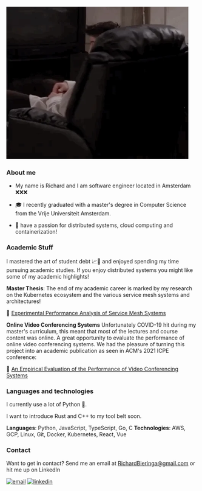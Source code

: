 ![greetings](./assets/hello.webp)


### About me

- My name is Richard and I am software engineer located in Amsterdam ❌❌❌

- 🎓 I recently graduated with a master's degree in Computer Science from the Vrije Universiteit Amsterdam. 

- 💖 have a passion for distributed systems, cloud computing and containerization!


### Academic Stuff

I mastered the art of student debt 📈🚀 and enjoyed spending my time pursuing academic studies. If you enjoy distributed systems you might like some of my academic highlights!

**Master Thesis**:
The end of my academic career is marked by my research on the Kubernetes ecosystem and the various service mesh systems and architectures!

📕 [Experimental Performance Analysis of Service Mesh Systems](https://github.com/RichardBieringa/thesis)

**Online Video Conferencing Systems**
Unfortunately COVID-19 hit during my master's curriculum, this meant that most of the lectures and course content was online. A great opportunity to evaluate the performance of online video conferencing systems. We had the pleasure of turning this project into an academic publication as seen in ACM's 2021 ICPE conference:

📘 [An Empirical Evaluation of the Performance of Video Conferencing Systems](https://dl.acm.org/doi/10.1145/3447545.3451186)


### Languages and technologies

I currently use a lot of Python 🐍.

I want to introduce Rust and C++ to my tool belt soon.

**Languages**: Python, JavaScript, TypeScript, Go, C
**Technologies**: AWS, GCP, Linux, Git, Docker, Kubernetes, React, Vue


### Contact

Want to get in contact? 
Send me an email at RichardBieringa@gmail.com or hit me up on LinkedIn

[![email](https://img.shields.io/badge/Gmail-D14836?style=for-the-badge&logo=gmail&logoColor=white)](mailto:richardbieringa@gmail.com)
[![linkedin](https://img.shields.io/badge/LinkedIn-0077B5?style=for-the-badge&logo=linkedin&logoColor=white)](https://www.linkedin.com/in/richardbieringa/)


